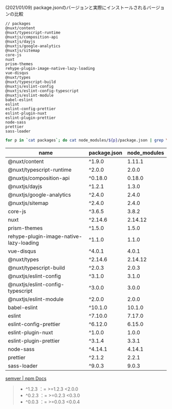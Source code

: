 (2021/01/09) package.jsonのバージョンと実際にインストールされるバージョンの比較

```
// packages
@nuxt/content
@nuxt/typescript-runtime
@nuxtjs/composition-api
@nuxtjs/dayjs
@nuxtjs/google-analytics
@nuxtjs/sitemap
core-js
nuxt
prism-themes
rehype-plugin-image-native-lazy-loading
vue-disqus
@nuxt/types
@nuxt/typescript-build
@nuxtjs/eslint-config
@nuxtjs/eslint-config-typescript
@nuxtjs/eslint-module
babel-eslint
eslint
eslint-config-prettier
eslint-plugin-nuxt
eslint-plugin-prettier
node-sass
prettier
sass-loader
```

```sh
for p in `cat packages`; do cat node_modules/${p}/package.json | grep \"version\"; done > versions
```

|name|package.json|node_modules|
|---|---|---|
|@nuxt/content|^1.9.0|1.11.1|
|@nuxt/typescript-runtime|^2.0.0|2.0.0|
|@nuxtjs/composition-api|^0.18.0|0.18.0|
|@nuxtjs/dayjs|^1.2.1|1.3.0|
|@nuxtjs/google-analytics|^2.4.0|2.4.0|
|@nuxtjs/sitemap|^2.4.0|2.4.0|
|core-js|^3.6.5|3.8.2|
|nuxt|^2.14.6|2.14.12|
|prism-themes|^1.5.0|1.5.0|
|rehype-plugin-image-native-lazy-loading|^1.1.0|1.1.0|
|vue-disqus|^4.0.1|4.0.1|
|@nuxt/types|^2.14.6|2.14.12|
|@nuxt/typescript-build|^2.0.3|2.0.3|
|@nuxtjs/eslint-config|^3.1.0|3.1.0|
|@nuxtjs/eslint-config-typescript|^3.0.0|3.0.0|
|@nuxtjs/eslint-module|^2.0.0|2.0.0|
|babel-eslint|^10.1.0|10.1.0|
|eslint|^7.10.0|7.17.0|
|eslint-config-prettier|^6.12.0|6.15.0|
|eslint-plugin-nuxt|^1.0.0|1.0.0|
|eslint-plugin-prettier|^3.1.4|3.3.1|
|node-sass|^4.14.1|4.14.1|
|prettier|^2.1.2|2.2.1|
|sass-loader|^9.0.3|9.0.3|

[semver | npm Docs](https://docs.npmjs.com/cli/v6/using-npm/semver#caret-ranges-123-025-004)

> - ^1.2.3 ：= >=1.2.3 <2.0.0
> - ^0.2.3 ：= >=0.2.3 <0.3.0
> - ^0.0.3 ：= >=0.0.3 <0.0.4
